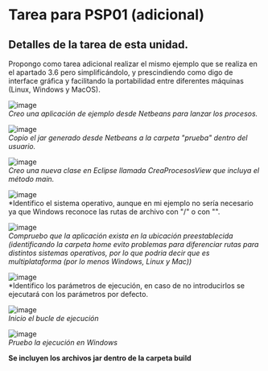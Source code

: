 # Tarea para PSP01 (adicional)
## Detalles de la tarea de esta unidad.
Propongo como tarea adicional realizar el mismo ejemplo que se realiza en el apartado 3.6 pero simplificándolo, y prescindiendo como digo de interface gráfica y facilitando la portabilidad entre diferentes máquinas (Linux, Windows y MacOS).


![image](https://user-images.githubusercontent.com/44543081/47952969-1b7bca80-df77-11e8-9aa8-8f3a79c8b607.png)  
*Creo una aplicación de ejemplo desde Netbeans para lanzar los procesos.*

![image](https://user-images.githubusercontent.com/44543081/47953003-95ac4f00-df77-11e8-9ad9-233868f5cb53.png)  
*Copio el jar generado desde Netbeans a la carpeta "prueba" dentro del usuario.*

![image](https://user-images.githubusercontent.com/44543081/47953072-431f6280-df78-11e8-9664-e7113a083f66.png)  
*Creo una nueva clase en Eclipse llamada CreaProcesosView que incluya el método main.*

![image](https://user-images.githubusercontent.com/44543081/47953080-8083f000-df78-11e8-84e0-55e05886c587.png)  
*Identifico el sistema operativo, aunque en mi ejemplo no sería necesario ya que Windows reconoce las rutas de archivo con "/" o con "\".

![image](https://user-images.githubusercontent.com/44543081/47953100-cd67c680-df78-11e8-808b-9984d170f5b4.png)  
*Compruebo que la aplicación exista en la ubicación preestablecida (identificando la carpeta home evito problemas para diferenciar rutas para distintos sistemas operativos, por lo que podria decir que es multiplataforma (por lo menos Windows, Linux y Mac))*

![image](https://user-images.githubusercontent.com/44543081/47953113-fdaf6500-df78-11e8-944a-1412e2be4eff.png)  
*Identifico los parámetros de ejecución, en caso de no introducirlos se ejecutará con los parámetros por defecto.

![image](https://user-images.githubusercontent.com/44543081/47953118-29cae600-df79-11e8-8f90-df9c4a50f91f.png)  
*Inicio el bucle de ejecución*

![image](https://user-images.githubusercontent.com/44543081/47953167-efae1400-df79-11e8-9182-2c0f2bbd33eb.png)  
*Pruebo la ejecución en Windows*


**Se incluyen los archivos jar dentro de la carpeta build**
